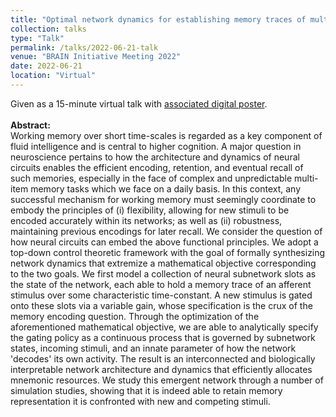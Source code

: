 ```yaml
---
title: "Optimal network dynamics for establishing memory traces of multivariate stimuli"
collection: talks
type: "Talk"
permalink: /talks/2022-06-21-talk
venue: "BRAIN Initiative Meeting 2022"
date: 2022-06-21
location: "Virtual"
---
```

Given as a 15-minute virtual talk with [associated digital poster](https://brainmeeting2022.ipostersessions.com/?s=03-53-1A-15-CA-E7-58-4A-59-65-AC-C5-F8-D7-74-66). <br>
<br>
**Abstract:** <br>
Working memory over short time-scales is regarded as a key component of fluid intelligence and is central to higher cognition. A major question in neuroscience pertains to how the architecture and dynamics of neural circuits enables the efficient encoding, retention, and eventual recall of such memories, especially in the face of complex and unpredictable multi-item memory tasks which we face on a daily basis. In this context, any successful mechanism for working memory must seemingly coordinate to embody the principles of (i) flexibility, allowing for new stimuli to be encoded accurately within its networks; as well as (ii) robustness, maintaining previous encodings for later recall. We consider the question of how neural circuits can embed the above functional principles. We adopt a top-down control theoretic framework with the goal of formally synthesizing network dynamics that extremize a mathematical objective corresponding to the two goals. We first model a collection of neural subnetwork slots as the state of the network, each able to hold a memory trace of an afferent stimulus over some characteristic time-constant. A new stimulus is gated onto these slots via a variable gain, whose specification is the crux of the memory encoding question. Through the optimization of the aforementioned mathematical objective, we are able to analytically specify the gating policy as a continuous process that is governed by subnetwork states, incoming stimuli, and an innate parameter of how the network 'decodes' its own activity. The result is an interconnected and biologically interpretable network architecture and dynamics that efficiently allocates mnemonic resources. We study this emergent network through a number of simulation studies, showing that it is indeed able to retain memory representation it is confronted with new and competing stimuli. 
